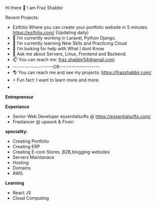 Hi there 👋 I am Fraz Shabbir

Recent Projects:
- Ezifolio Where you can create your portfolio website in 5 minutes https://ezifolio.com/
(Updating daily)
- 🔭 I’m currently working in Laravel, Python Django.
- 🌱 I’m currently learning New Sklls and Practicing Cloud
- 🤔 I’m looking for help with What I dont Know
- 💬 Ask me about Servers, Linux, Frontend and Backend.
- 📫 You can reach me: fraz.shabbir54@gmail.com
- --------------------OR--------------------
- 🌎  You can reach me and see my projects: https://frazshabbir.com/
- ⚡ Fun fact: I want to learn more and more.
- 
**Entrepreneur**

**Experiance**
- Senior Web Developer essentialsofts @ https://essentialsofts.com/
- Freelancer @ upwork & Fiverr

**speciality:**
 - Creating Portfolio
 - Creating ERP
 - Creating E-com Stores ,B2B,blogging websites
 - Servers Maintanace
 - Hosting
 - Domains
 - AWS
 
**Learning**
 - React JS
 - Cloud Computing



